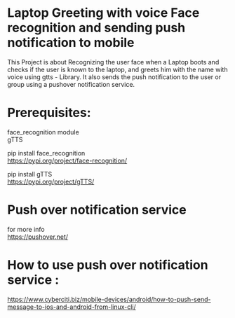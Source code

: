 # Laptop Greeting with voice Face recognition and sending push notification to mobile
This Project is about Recognizing the user face when a Laptop boots and checks if the user is known to the laptop, and greets him with the name with voice using gtts - Library. It also sends the push notification to the user or group using a pushover notification service.


# Prerequisites:

face_recognition module  
gTTS

pip install face_recognition  
https://pypi.org/project/face-recognition/  

pip install gTTS  
https://pypi.org/project/gTTS/  

# Push over notification service  
for more info  
https://pushover.net/  
  
# How to use push over notification service :   
https://www.cyberciti.biz/mobile-devices/android/how-to-push-send-message-to-ios-and-android-from-linux-cli/




